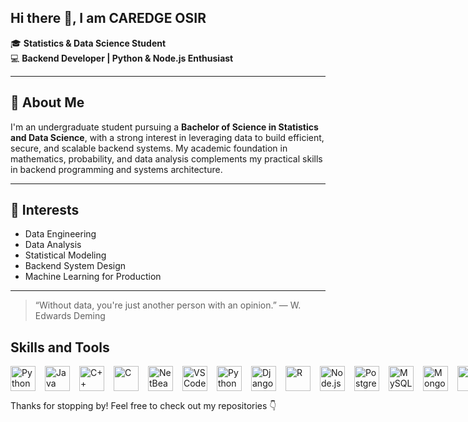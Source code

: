 ## Hi there 👋, I am CAREDGE OSIR

🎓 **Statistics & Data Science Student**  
💻 **Backend Developer | Python & Node.js Enthusiast**

---

## 📌 About Me

I'm an undergraduate student pursuing a **Bachelor of Science in Statistics and Data Science**, with a strong interest in leveraging data to build efficient, secure, and scalable backend systems. My academic foundation in mathematics, probability, and data analysis complements my practical skills in backend programming and systems architecture.

---

## 🧠 Interests
- Data Engineering
- Data Analysis 
- Statistical Modeling  
- Backend System Design  
- Machine Learning for Production  

---

> “Without data, you're just another person with an opinion.” — W. Edwards Deming

<h2>Skills and Tools</h2>
<div style="display: flex; gap: 15px; align-items: center;">
  <img src="https://cdn.jsdelivr.net/gh/devicons/devicon/icons/python/python-original.svg" alt="Python" width="40" height="40">
  <img src="https://cdn.jsdelivr.net/gh/devicons/devicon/icons/java/java-original.svg" alt="Java" width="40" height="40">
  <img src="https://cdn.jsdelivr.net/gh/devicons/devicon/icons/cplusplus/cplusplus-original.svg" alt="C++" width="40" height="40">
  <img src="https://cdn.jsdelivr.net/gh/devicons/devicon/icons/c/c-original.svg" alt="C" width="40" height="40">
  <img src="https://upload.wikimedia.org/wikipedia/commons/9/98/Apache_NetBeans_Logo.svg" alt="NetBeans" width="40" height="40">
  <img src="https://cdn.jsdelivr.net/gh/devicons/devicon/icons/vscode/vscode-original.svg" alt="VS Code" width="40" height="40"> 
  <img src="https://cdn.jsdelivr.net/gh/devicons/devicon/icons/python/python-original.svg" width="40" height="40" alt="Python"/> 
  <img src="https://cdn.jsdelivr.net/gh/devicons/devicon/icons/django/django-plain.svg" width="40" height="40" alt="Django"/>  
  <img src="https://cdn.jsdelivr.net/gh/devicons/devicon/icons/r/r-original.svg" width="40" height="40" alt="R"/> 
  <img src="https://cdn.jsdelivr.net/gh/devicons/devicon/icons/nodejs/nodejs-original.svg" width="40" height="40" alt="Node.js"/> 
  <img src="https://cdn.jsdelivr.net/gh/devicons/devicon/icons/postgresql/postgresql-original.svg" width="40" height="40" alt="PostgreSQL"/> 
  <img src="https://cdn.jsdelivr.net/gh/devicons/devicon/icons/mysql/mysql-original.svg" width="40" height="40" alt="MySQL"/>  
  <img src="https://cdn.jsdelivr.net/gh/devicons/devicon/icons/mongodb/mongodb-original.svg" width="40" height="40" alt="MongoDB"/> 
  <img src="https://cdn.jsdelivr.net/gh/devicons/devicon/icons/git/git-original.svg" width="40" height="40" alt="Git"/> 
  <img src="https://cdn.jsdelivr.net/gh/devicons/devicon/icons/github/github-original.svg" width="40" height="40" alt="GitHub"/>  
  <img src="https://cdn.jsdelivr.net/gh/devicons/devicon/icons/docker/docker-original.svg" width="40" height="40" alt="Docker"/> 
</div>

Thanks for stopping by! Feel free to check out my repositories 👇


